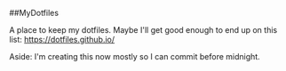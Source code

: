 ##MyDotfiles

A place to keep my dotfiles.  Maybe I'll get good enough to end up on this list:  https://dotfiles.github.io/

Aside: I'm creating this now mostly so I can commit before midnight.
